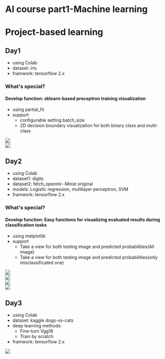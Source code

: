 # AI course part1-Machine learning 
# Project-based learning    
## Day1  
- using Colab
- dataset: iris
- framwork: tensorflow 2.x
### What's special?
#### Develop function: sklearn-based preceptron training visualization
- using partial_fit
- support
    - configurable setting batch_size
    - 2D decision boundary visualization for both binary class and multi-class

[![](https://img.shields.io/badge/Click_Start_Colab-Preceptron2class-blue.svg)](https://colab.research.google.com/github/JackyPro/AI_Course/blob/main/Day1/Perceptron_iris_2class_view_details.ipynb)  
[![](https://img.shields.io/badge/Click_Start_Colab-Preceptron3class-yellow.svg)](https://colab.research.google.com/github/JackyPro/AI_Course/blob/main/Day1/Perceptron_iris_3class.ipynb)  

## Day2  
- using Colab
- dataset1: digits  
- dataset2: fetch_openml--Mnist original
- models: Logistic regression, multilayer perceptron, SVM
- framwork: tensorflow 2.x
### What's special?
#### Develop function: Easy functions for visualizing evaluated results during classification tasks
- using matplotlib
- support
    - Take a view for both testing image and predicted probabilities(All image)
    - Take a view for both testing image and predicted probabilities(only misclassificated one)  

[![](https://img.shields.io/badge/Click_Start_Colab-LogisticRegression-yellow.svg)](https://colab.research.google.com/github/JackyPro/AI_Course/blob/main/Day2/LR.ipynb)  
[![](https://img.shields.io/badge/Click_Start_Colab-MLP-green.svg)](https://colab.research.google.com/github/JackyPro/AI_Course/blob/main/Day2/MLP.ipynb)  
[![](https://img.shields.io/badge/Click_Start_Colab-SVM-red.svg)](https://colab.research.google.com/github/JackyPro/AI_Course/blob/main/Day2/SVM_v2.ipynb)  
[![](https://img.shields.io/badge/Click_Start_Colab-SVMlearning-orange.svg)](https://colab.research.google.com/github/JackyPro/AI_Course/blob/main/Day2/SVM_learning.ipynb)  

## Day3  
- using Colab
- dataset: kaggle dogs-vs-cats 
- deep learning methods:
    - Fine-turn Vgg16
    - Train by scratch
- framwork: tensorflow 2.x

[![](https://img.shields.io/badge/Click_Start_Colab-dogs_and_cats_classification-purple.svg)](https://colab.research.google.com/github/JackyPro/AI_Course/blob/main/Day3/DL_Vgg16.ipynb)
